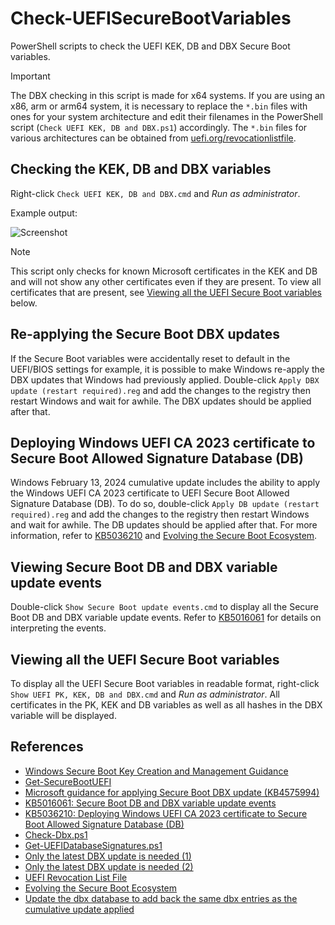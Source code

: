# Check-UEFISecureBootVariables

PowerShell scripts to check the UEFI KEK, DB and DBX Secure Boot variables.

> [!IMPORTANT]
> The DBX checking in this script is made for x64 systems. If you are using an x86, arm or arm64 system, it is necessary to replace the `*.bin` files with ones for your system architecture and edit their filenames in the PowerShell script (`Check UEFI KEK, DB and DBX.ps1`) accordingly. The `*.bin` files for various architectures can be obtained from [uefi.org/revocationlistfile](https://uefi.org/revocationlistfile).

## Checking the KEK, DB and DBX variables

Right-click `Check UEFI KEK, DB and DBX.cmd` and *Run as administrator*.

Example output:

![Screenshot](https://github.com/user-attachments/assets/fb7e2d12-f9bf-48a5-b64b-b84c8eca6c3a)

> [!NOTE]
> This script only checks for known Microsoft certificates in the KEK and DB and will not show any other certificates even if they are present. To view all certificates that are present, see [Viewing all the UEFI Secure Boot variables](#viewing-all-the-uefi-secure-boot-variables) below.

## Re-applying the Secure Boot DBX updates

If the Secure Boot variables were accidentally reset to default in the UEFI/BIOS settings for example, it is possible to make Windows re-apply the DBX updates that Windows had previously applied. Double-click `Apply DBX update (restart required).reg` and add the changes to the registry then restart Windows and wait for awhile. The DBX updates should be applied after that.

## Deploying Windows UEFI CA 2023 certificate to Secure Boot Allowed Signature Database (DB)

Windows February 13, 2024 cumulative update includes the ability to apply the Windows UEFI CA 2023 certificate to UEFI Secure Boot Allowed Signature Database (DB). To do so, double-click `Apply DB update (restart required).reg` and add the changes to the registry then restart Windows and wait for awhile. The DB updates should be applied after that. For more information, refer to [KB5036210](https://support.microsoft.com/en-gb/topic/kb5036210-deploying-windows-uefi-ca-2023-certificate-to-secure-boot-allowed-signature-database-db-a68a3eae-292b-4224-9490-299e303b450b) and [Evolving the Secure Boot Ecosystem](https://uefi.org/sites/default/files/resources/Evolving%20the%20Secure%20Boot%20Ecosystem_Flick%20and%20Sutherland.pdf).

## Viewing Secure Boot DB and DBX variable update events

Double-click `Show Secure Boot update events.cmd` to display all the Secure Boot DB and DBX variable update events. Refer to [KB5016061](https://support.microsoft.com/en-gb/topic/kb5016061-secure-boot-db-and-dbx-variable-update-events-37e47cf8-608b-4a87-8175-bdead630eb69) for details on interpreting the events.

## Viewing all the UEFI Secure Boot variables

To display all the UEFI Secure Boot variables in readable format, right-click `Show UEFI PK, KEK, DB and DBX.cmd` and *Run as administrator*. All certificates in the PK, KEK and DB variables as well as all hashes in the DBX variable will be displayed.

## References

- [Windows Secure Boot Key Creation and Management Guidance](https://learn.microsoft.com/en-my/windows-hardware/manufacture/desktop/windows-secure-boot-key-creation-and-management-guidance?view=windows-11)
- [Get-SecureBootUEFI](https://learn.microsoft.com/en-my/powershell/module/secureboot/get-securebootuefi?view=windowsserver2022-ps)
- [Microsoft guidance for applying Secure Boot DBX update (KB4575994)](https://support.microsoft.com/en-gb/topic/microsoft-guidance-for-applying-secure-boot-dbx-update-kb4575994-e3b9e4cb-a330-b3ba-a602-15083965d9ca)
- [KB5016061: Secure Boot DB and DBX variable update events](https://support.microsoft.com/en-gb/topic/kb5016061-secure-boot-db-and-dbx-variable-update-events-37e47cf8-608b-4a87-8175-bdead630eb69)
- [KB5036210: Deploying Windows UEFI CA 2023 certificate to Secure Boot Allowed Signature Database (DB)](https://support.microsoft.com/en-gb/topic/kb5036210-deploying-windows-uefi-ca-2023-certificate-to-secure-boot-allowed-signature-database-db-a68a3eae-292b-4224-9490-299e303b450b)
- [Check-Dbx.ps1](https://gist.github.com/out0xb2/f8e0bae94214889a89ac67fceb37f8c0#file-check-dbx-ps1)
- [Get-UEFIDatabaseSignatures.ps1](https://gist.github.com/out0xb2/f8e0bae94214889a89ac67fceb37f8c0?permalink_comment_id=4572467#gistcomment-4572467)
- [Only the latest DBX update is needed (1)](https://gist.github.com/out0xb2/f8e0bae94214889a89ac67fceb37f8c0?permalink_comment_id=4661159#gistcomment-4661159)
- [Only the latest DBX update is needed (2)](https://gist.github.com/out0xb2/f8e0bae94214889a89ac67fceb37f8c0?permalink_comment_id=4661596#gistcomment-4661596)
- [UEFI Revocation List File](https://uefi.org/revocationlistfile)
- [Evolving the Secure Boot Ecosystem](https://uefi.org/sites/default/files/resources/Evolving%20the%20Secure%20Boot%20Ecosystem_Flick%20and%20Sutherland.pdf)
- [Update the dbx database to add back the same dbx entries as the cumulative update applied](https://support.hp.com/my-en/document/ish_9642671-9641393-16#GUID-49C8C19D-32CC-4FF9-A635-4A87C0BB0046)
